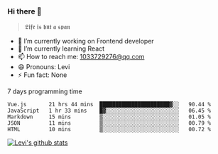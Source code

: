 ### Hi there 👋

> 𝕷𝖎𝖋𝖊 𝖎𝖘 𝖇𝖚𝖙 𝖆 𝖘𝖕𝖆𝖓

- 🔭 I’m currently working on Frontend developer
- 🌱 I’m currently learning React
- 📫 How to reach me: 1033729276@qq.com
- 😄 Pronouns: Levi
- ⚡ Fun fact: None


7 days programming time



<!--START_SECTION:waka-->
```text
Vue.js       21 hrs 44 mins  ██████████████████████▓░░   90.44 % 
JavaScript   1 hr 33 mins    █▓░░░░░░░░░░░░░░░░░░░░░░░   06.45 % 
Markdown     15 mins         ▒░░░░░░░░░░░░░░░░░░░░░░░░   01.05 % 
JSON         11 mins         ▒░░░░░░░░░░░░░░░░░░░░░░░░   00.79 % 
HTML         10 mins         ▒░░░░░░░░░░░░░░░░░░░░░░░░   00.72 % 
```
<!--END_SECTION:waka-->


[![Levi's github stats](https://github-readme-stats.vercel.app/api?username=chaossssss)](https://github.com/anuraghazra/github-readme-stats)
